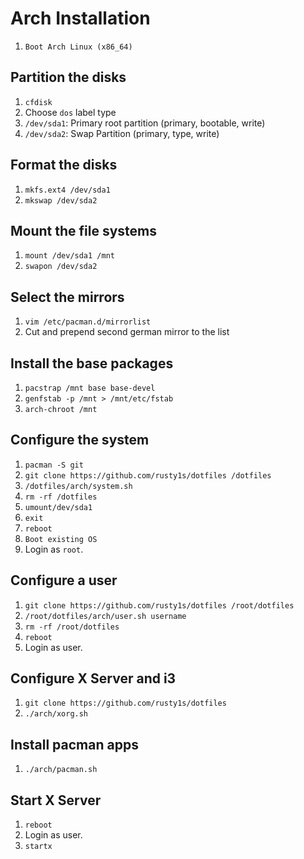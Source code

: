 # Arch Installation

1. `Boot Arch Linux (x86_64)`

## Partition the disks

1. `cfdisk`
1. Choose `dos` label type
1. `/dev/sda1`: Primary root partition (primary, bootable, write)
1. `/dev/sda2`: Swap Partition (primary, type, write)

## Format the disks

1. `mkfs.ext4 /dev/sda1`
1. `mkswap /dev/sda2`

## Mount the file systems

1. `mount /dev/sda1 /mnt`
1. `swapon /dev/sda2`

## Select the mirrors

1. `vim /etc/pacman.d/mirrorlist`
1. Cut and prepend second german mirror to the list

## Install the base packages

1. `pacstrap /mnt base base-devel`
1. `genfstab -p /mnt > /mnt/etc/fstab`
1. `arch-chroot /mnt`

## Configure the system

1. `pacman -S git`
1. `git clone https://github.com/rusty1s/dotfiles /dotfiles`
1. `/dotfiles/arch/system.sh`
1. `rm -rf /dotfiles`
1. `umount/dev/sda1`
1. `exit`
1. `reboot`
1. `Boot existing OS`
1. Login as `root`.

## Configure a user

1. `git clone https://github.com/rusty1s/dotfiles /root/dotfiles`
1. `/root/dotfiles/arch/user.sh username`
1. `rm -rf /root/dotfiles`
1. `reboot`
1. Login as user.

## Configure X Server and i3

1. `git clone https://github.com/rusty1s/dotfiles`
1. `./arch/xorg.sh`

## Install pacman apps

1. `./arch/pacman.sh`

## Start X Server

1. `reboot`
1. Login as user.
1. `startx`
